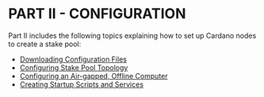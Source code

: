 # PART II - CONFIGURATION

Part II includes the following topics explaining how to set up Cardano nodes to create a stake pool:

* [Downloading Configuration Files](part-ii-configuration/downloading-configuration-files.md)
* [Configuring Stake Pool Topology](part-ii-configuration/configuring-stake-pool-topology.md)
* [Configuring an Air-gapped, Offline Computer](part-ii-configuration/configuring-an-air-gapped-offline-computer.md)
* [Creating Startup Scripts and Services](part-ii-configuration/creating-startup-scripts.md)
